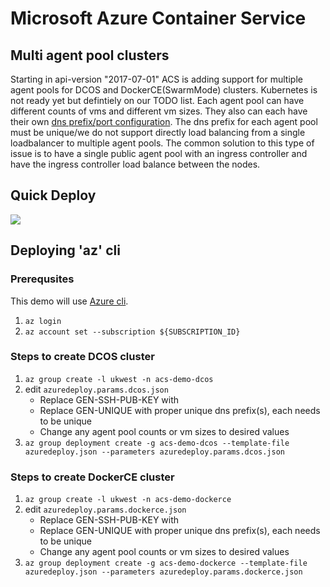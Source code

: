 # Microsoft Azure Container Service
## Multi agent pool clusters
Starting in api-version "2017-07-01" ACS is adding support for multiple agent pools for DCOS and DockerCE(SwarmMode) clusters. Kubernetes is not ready yet but defintiely on our TODO list. Each agent pool can have different counts of vms and different vm sizes. They also can each have their own [dns prefix/port configuration](../Ports/README.md). The dns prefix for each agent pool must be unique/we do not support directly load balancing from a single loadbalancer to multiple agent pools. The common solution to this type of issue is to have a single public agent pool with an ingress controller and have the ingress controller load balance between the nodes.
## Quick Deploy
  <a href="https://portal.azure.com/#create/Microsoft.Template/uri/https%3A%2F%2Fraw.githubusercontent.com%2FAzure%2Facs%2Fmaster%2Fdocs%2FLargeCluster%2Fazuredeploy.json" target="_blank">
    <img src="http://azuredeploy.net/deploybutton.png"/>
</a>

## Deploying 'az' cli
### Prerequsites 
This demo will use [Azure cli](https://github.com/Azure/azure-cli). 
1. `az login` 
2. `az account set --subscription ${SUBSCRIPTION_ID}` 
 
### Steps to create DCOS cluster 
1. `az group create -l ukwest -n acs-demo-dcos` 
2. edit `azuredeploy.params.dcos.json`
   - Replace GEN-SSH-PUB-KEY with 
   - Replace GEN-UNIQUE with proper unique dns prefix(s), each needs to be unique 
   - Change any agent pool counts or vm sizes to desired values
3. `az group deployment create -g acs-demo-dcos --template-file azuredeploy.json --parameters azuredeploy.params.dcos.json` 

### Steps to create DockerCE cluster 
1. `az group create -l ukwest -n acs-demo-dockerce` 
2. edit `azuredeploy.params.dockerce.json`
   - Replace GEN-SSH-PUB-KEY with 
   - Replace GEN-UNIQUE with proper unique dns prefix(s), each needs to be unique
   - Change any agent pool counts or vm sizes to desired values
3. `az group deployment create -g acs-demo-dockerce --template-file azuredeploy.json --parameters azuredeploy.params.dockerce.json` 
